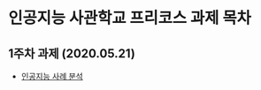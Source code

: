# 인공지능 사관학교 프리코스 과제 목차

## 1주차 과제 (2020.05.21)

* [인공지능 사례 분석](https://github.com/park-sungmin/MoonLight/blob/master/1%EC%A3%BC%EC%B0%A8%20%EA%B3%BC%EC%A0%9C.ipynb)
